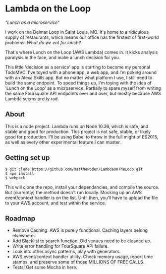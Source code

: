 # Lambda on the Loop
_"Lunch as a microservice"_

I work on the Delmar Loop in Saint Louis, MO. It's home to a ridiculous supply of restaurants, which means our office has the firstest of first-world problems: _What do we eat for lunch?_

That's where Lunch on the Loop (AWS Lambda) comes in. It kicks analysis paralysis in the face, and make a lunch decision for you.

This little 'decision as a service' app is starting to become my personal TodoMVC. I've toyed with a phone app, a web app, and I'm poking around with an Alexa Skills app. But no matter what platform I use, I still need to build the same endpoint. To speed things up, I'm toying with the idea of 'Lunch on the Loop' as a microservice. Partially to spare myself from writing the same Foursquare API endpoints over and over, but mostly because AWS Lambda seems pretty rad.

## About
This is a node project. Lambda runs on Node 10.36, which is safe, and stable and good for production. This project is not safe, stable, or likely good for production. I'll be using Babel to throw in the full might of ES2015, as well as every other experimental feature I can muster.

## Getting set up
```
$ git clone https://github.com/matthewoden/LambdaOnTheLoop.git
$ npm install
$ webpack
```
This will clone the repo, install your dependancies, and compile the source. But (currently) the method doesn't run locally. Mocking up an AWS event/context handler is on the list. Until then, you'll have to upload the file to your AWS account, and test within the service.

## Roadmap
- Remove Caching. AWS is purely functional. Caching layers belong elsewhere.
- Add Blacklist to search function. Old venues need to be cleaned up.
- Write error handling for FourSquare API failure.
- Look into other async patterns, play with generators.
- AWS event/context handler utility. Check memory usage, report time stamps, and preserve some of those MILLIONS OF FREE CALLS.
- Tests! Get some Mocha in here.
